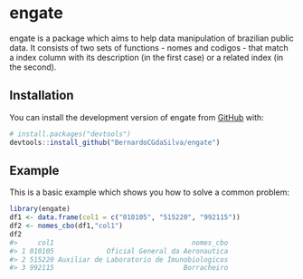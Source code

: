 
<!-- README.md is generated from README.Rmd. Please edit that file -->

# engate

<!-- badges: start -->
<!-- badges: end -->

engate is a package which aims to help data manipulation of brazilian
public data. It consists of two sets of functions - nomes and codigos -
that match a index column with its description (in the first case) or a
related index (in the second).

## Installation

You can install the development version of engate from
[GitHub](https://github.com/) with:

``` r
# install.packages("devtools")
devtools::install_github("BernardoCGdaSilva/engate")
```

## Example

This is a basic example which shows you how to solve a common problem:

``` r
library(engate)
df1 <- data.frame(col1 = c("010105", "515220", "992115"))
df2 <- nomes_cbo(df1,"col1")
df2
#>     col1                                  nomes_cbo
#> 1 010105             Oficial General da Aeronautica
#> 2 515220 Auxiliar de Laboratorio de Imunobiologicos
#> 3 992115                                Borracheiro
```
